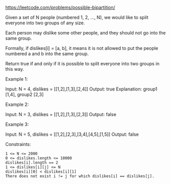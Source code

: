 https://leetcode.com/problems/possible-bipartition/

Given a set of N people (numbered 1, 2, ..., N), we would like to split everyone into two groups of any size.

Each person may dislike some other people, and they should not go into the same group.

Formally, if dislikes[i] = [a, b], it means it is not allowed to put the people numbered a and b into the same group.

Return true if and only if it is possible to split everyone into two groups in this way.

Example 1:

Input: N = 4, dislikes = [[1,2],[1,3],[2,4]]
Output: true
Explanation: group1 [1,4], group2 [2,3]

Example 2:

Input: N = 3, dislikes = [[1,2],[1,3],[2,3]]
Output: false

Example 3:

Input: N = 5, dislikes = [[1,2],[2,3],[3,4],[4,5],[1,5]]
Output: false

Constraints:

    1 <= N <= 2000
    0 <= dislikes.length <= 10000
    dislikes[i].length == 2
    1 <= dislikes[i][j] <= N
    dislikes[i][0] < dislikes[i][1]
    There does not exist i != j for which dislikes[i] == dislikes[j].
